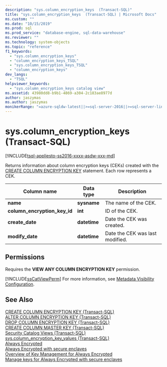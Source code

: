 ```yaml
---
description: "sys.column_encryption_keys  (Transact-SQL)"
title: "sys.column_encryption_keys  (Transact-SQL) | Microsoft Docs"
ms.custom: ""
ms.date: "10/15/2019"
ms.prod: sql
ms.prod_service: "database-engine, sql-data-warehouse"
ms.reviewer: ""
ms.technology: system-objects
ms.topic: "reference"
f1_keywords: 
  - "sys.column_encryption_keys"
  - "column_encryption_keys_TSQL"
  - "sys.column_encryption_keys_TSQL"
  - "column_encryption_keys"
dev_langs: 
  - "TSQL"
helpviewer_keywords: 
  - "sys.column_encryption_keys catalog view"
ms.assetid: 43980dd8-b9b1-4869-a304-2c183ae8977d
author: jaszymas
ms.author: jaszymas
monikerRange: "=azure-sqldw-latest||>=sql-server-2016||>=sql-server-linux-2017||=azuresqldb-mi-current"
---
```

# sys.column_encryption_keys  (Transact-SQL)
[!INCLUDE[tsql-appliesto-ss2016-xxxx-asdw-xxx-md](../../includes/tsql-appliesto-ss2016-xxxx-asdw-xxx-md.md)]

  Returns information about column encryption keys (CEKs) created with the [CREATE COLUMN ENCRYPTION KEY](../../t-sql/statements/create-column-encryption-key-transact-sql.md) statement. Each row represents a CEK.  
  
|Column name|Data type|Description|  
|-----------------|---------------|-----------------|  
|**name**|**sysname**|The name of the CEK.|  
|**column_encryption_key_id**|**int**|ID of the CEK.|  
|**create_date**|**datetime**|Date the CEK was created.|  
|**modify_date**|**datetime**|Date the CEK was last modified.|  
  
## Permissions  
 Requires the **VIEW ANY COLUMN ENCRYPTION KEY** permission.  
  
 [!INCLUDE[ssCatViewPerm](../../includes/sscatviewperm-md.md)] For more information, see [Metadata Visibility Configuration](../../relational-databases/security/metadata-visibility-configuration.md).  
  
## See Also  
 [CREATE COLUMN ENCRYPTION KEY &#40;Transact-SQL&#41;](../../t-sql/statements/create-column-encryption-key-transact-sql.md)   
 [ALTER COLUMN ENCRYPTION KEY &#40;Transact-SQL&#41;](../../t-sql/statements/alter-column-encryption-key-transact-sql.md)   
 [DROP COLUMN ENCRYPTION KEY &#40;Transact-SQL&#41;](../../t-sql/statements/drop-column-encryption-key-transact-sql.md)   
 [CREATE COLUMN MASTER KEY &#40;Transact-SQL&#41;](../../t-sql/statements/create-column-master-key-transact-sql.md)   
 [Security Catalog Views &#40;Transact-SQL&#41;](../../relational-databases/system-catalog-views/security-catalog-views-transact-sql.md)   
 [sys.column_encryption_key_values &#40;Transact-SQL&#41;](../../relational-databases/system-catalog-views/sys-column-encryption-key-values-transact-sql.md)  
 [Always Encrypted](../../relational-databases/security/encryption/always-encrypted-database-engine.md)   
 [Always Encrypted with secure enclaves](../../relational-databases/security/encryption/always-encrypted-enclaves.md)   
 [Overview of Key Management for Always Encrypted](../../relational-databases/security/encryption/overview-of-key-management-for-always-encrypted.md)   
 [Manage keys for Always Encrypted with secure enclaves](../../relational-databases/security/encryption/always-encrypted-enclaves-manage-keys.md)    

  
  
